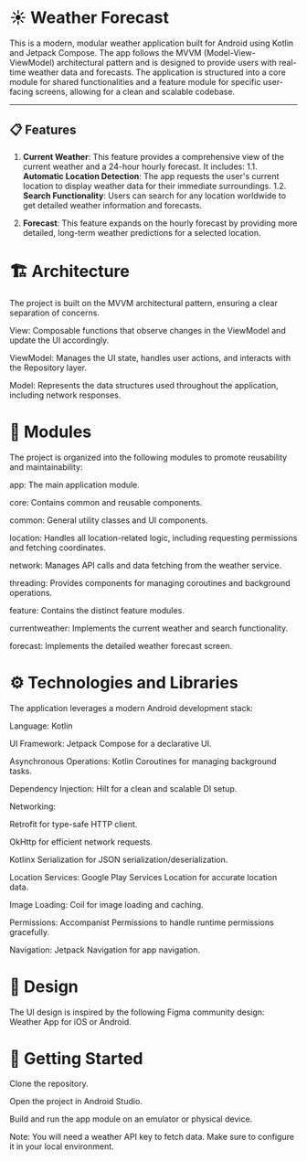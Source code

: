 # ☀️ Weather Forecast

This is a modern, modular weather application built for Android using Kotlin and Jetpack Compose. The app follows the MVVM (Model-View-ViewModel) architectural pattern and is designed to provide users with real-time weather data and forecasts. The application is structured into a core module for shared functionalities and a feature module for specific user-facing screens, allowing for a clean and scalable codebase.

---

## 📋 Features

1.  **Current Weather**: This feature provides a comprehensive view of the current weather and a 24-hour hourly forecast. It includes:
    1.1. **Automatic Location Detection**: The app requests the user's current location to display weather data for their immediate surroundings.
    1.2. **Search Functionality**: Users can search for any location worldwide to get detailed weather information and forecasts.

2.  **Forecast**: This feature expands on the hourly forecast by providing more detailed, long-term weather predictions for a selected location.

# 🏗️ Architecture
The project is built on the MVVM architectural pattern, ensuring a clear separation of concerns.

View: Composable functions that observe changes in the ViewModel and update the UI accordingly.

ViewModel: Manages the UI state, handles user actions, and interacts with the Repository layer.

Model: Represents the data structures used throughout the application, including network responses.

# 🧩 Modules
The project is organized into the following modules to promote reusability and maintainability:

app: The main application module.

core: Contains common and reusable components.

common: General utility classes and UI components.

location: Handles all location-related logic, including requesting permissions and fetching coordinates.

network: Manages API calls and data fetching from the weather service.

threading: Provides components for managing coroutines and background operations.

feature: Contains the distinct feature modules.

currentweather: Implements the current weather and search functionality.

forecast: Implements the detailed weather forecast screen.

# ⚙️ Technologies and Libraries
The application leverages a modern Android development stack:

Language: Kotlin

UI Framework: Jetpack Compose for a declarative UI.

Asynchronous Operations: Kotlin Coroutines for managing background tasks.

Dependency Injection: Hilt for a clean and scalable DI setup.

Networking:

Retrofit for type-safe HTTP client.

OkHttp for efficient network requests.

Kotlinx Serialization for JSON serialization/deserialization.

Location Services: Google Play Services Location for accurate location data.

Image Loading: Coil for image loading and caching.

Permissions: Accompanist Permissions to handle runtime permissions gracefully.

Navigation: Jetpack Navigation for app navigation.

# 🎨 Design
The UI design is inspired by the following Figma community design: Weather App for iOS or Android.

# 🚀 Getting Started
Clone the repository.

Open the project in Android Studio.

Build and run the app module on an emulator or physical device.

Note: You will need a weather API key to fetch data. Make sure to configure it in your local environment.